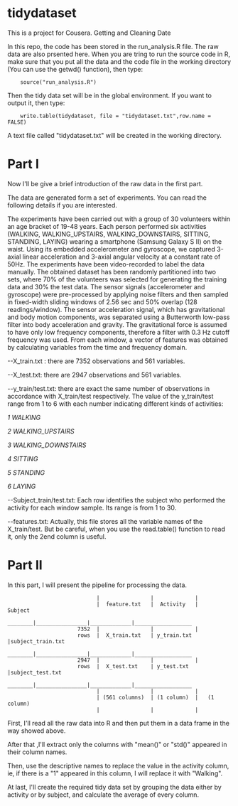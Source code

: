 tidydataset
===========

This is a project for Cousera. Getting and Cleaning Date

In this repo, the code has been stored in the run_analysis.R file. The raw data are also prsented here. When you are tring to run the source code in R, make sure that you put all the data and the code file in the working directory (You can use the getwd() function), then type:

        source("run_analysis.R")
        
Then the tidy data set will be in the global environment. If you want to output it, then type:

        write.table(tidydataset, file = "tidydataset.txt",row.name = FALSE)
        
A text file called "tidydataset.txt" will be created in the working directory.


 Part I 
=======



Now I'll be give a brief introduction of the raw data in the first part.

The data are generated form a set of experiments. You can read the following details if you are interested.

  The experiments have been carried out with a group of 30 volunteers within an age bracket of 19-48 years. Each person performed six activities (WALKING, WALKING_UPSTAIRS, WALKING_DOWNSTAIRS, SITTING, STANDING, LAYING) wearing a smartphone (Samsung Galaxy S II) on the waist. Using its embedded accelerometer and gyroscope, we captured 3-axial linear acceleration and 3-axial angular velocity at a constant rate of 50Hz. The experiments have been video-recorded to label the data manually. The obtained dataset has been randomly partitioned into two sets, where 70% of the volunteers was selected for generating the training data and 30% the test data. 
  The sensor signals (accelerometer and gyroscope) were pre-processed by applying noise filters and then sampled in fixed-width sliding windows of 2.56 sec and 50% overlap (128 readings/window). The sensor acceleration signal, which has gravitational and body motion components, was separated using a Butterworth low-pass filter into body acceleration and gravity. The gravitational force is assumed to have only low frequency components, therefore a filter with 0.3 Hz cutoff frequency was used. From each window, a vector of features was obtained by calculating variables from the time and frequency domain.


--X_train.txt :  there are 7352 observations and 561 variables.

--X_test.txt:  there are 2947 observations and 561 variables.

--y_train/test.txt: there are exact the same number of observations in accordance with  X_train/test respectively. The value of the y_train/test range from 1 to 6 with each number indicating different kinds of activities: 


*1 WALKING*

*2 WALKING_UPSTAIRS*

*3 WALKING_DOWNSTAIRS*

*4 SITTING*

*5 STANDING*

*6 LAYING*


--Subject_train/test.txt: Each row identifies the subject who performed the activity for each window sample. Its range is from 1 to 30.

--features.txt: Actually, this file stores all the variable names of the X_train/test. But be careful, when you use the read.table() function to read it, only the 2end column is useful.


 Part II 
======

In this part, I will present the pipeline for processing the data.

                                |                |             |
                                |  feature.txt   |  Activity   |    Subject
                        ________|________________|_____________|__________________
                          7352  |                |             |
                          rows  |  X_train.txt   | y_train.txt |subject_train.txt
                        ________|________________|_____________|__________________
                          2947  |                |             |
                          rows  |  X_test.txt    | y_test.txt  |subject_test.txt
                        ________|________________|_____________|__________________
                                |                |             |        
                                | (561 columns)  | (1 column)  |   (1 column)         
                                |                |             | 
                                
First, I'll read all the raw data into R and then put them in a data frame in the way showed above.

After that ,I'll extract only the columns with "mean()" or "std()" appeared in their column names.

Then, use the descriptive names to replace the value in the activity column, ie, if there is a "1" appeared in this column, I will replace it with "Walking".

At last, I'll create the required tidy data set by grouping the data either by activity or by subject, and calculate the average of every column.






    
